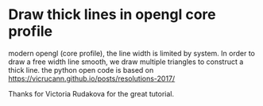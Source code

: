 # Draw thick lines in opengl core profile
modern opengl (core profile), the line width is limited by system. In order to draw a free width line smooth, we draw multiple triangles to construct a thick line.
the python open code is based on
https://vicrucann.github.io/posts/resolutions-2017/

Thanks for Victoria Rudakova for the great tutorial.
